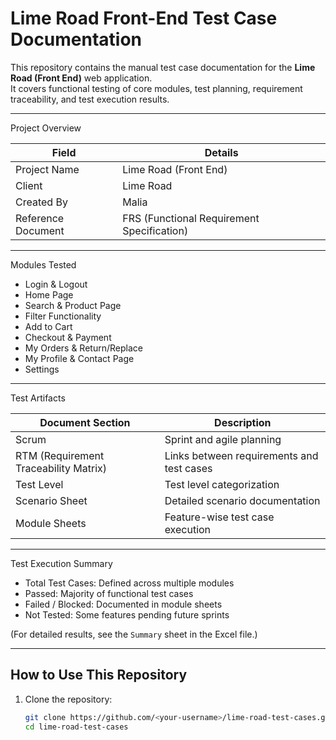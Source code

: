# Lime Road Front-End Test Case Documentation

This repository contains the manual test case documentation for the **Lime Road (Front End)** web application.  
It covers functional testing of core modules, test planning, requirement traceability, and test execution results.

---

Project Overview

| Field                | Details                               |
|-----------------------|----------------------------------------|
| Project Name          | Lime Road (Front End)                 |
| Client                | Lime Road                             |
| Created By            | Malia                                 |
| Reference Document    | FRS (Functional Requirement Specification) |

---

 Modules Tested

- Login & Logout  
- Home Page  
- Search & Product Page  
- Filter Functionality  
- Add to Cart  
- Checkout & Payment  
- My Orders & Return/Replace  
- My Profile & Contact Page  
- Settings

---

 Test Artifacts

| Document Section                  | Description                                   |
|-------------------------------------|-----------------------------------------------|
| Scrum                              | Sprint and agile planning                     |
| RTM (Requirement Traceability Matrix) | Links between requirements and test cases  |
| Test Level                         | Test level categorization                     |
| Scenario Sheet                     | Detailed scenario documentation               |
| Module Sheets                      | Feature-wise test case execution              |

---
 Test Execution Summary

- Total Test Cases: Defined across multiple modules  
- Passed: Majority of functional test cases  
- Failed / Blocked: Documented in module sheets  
- Not Tested: Some features pending future sprints

(For detailed results, see the `Summary` sheet in the Excel file.)

---

## How to Use This Repository

1. Clone the repository:
   ```bash
   git clone https://github.com/<your-username>/lime-road-test-cases.git
   cd lime-road-test-cases
